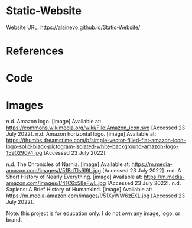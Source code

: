 # Static-Website
Website URL: https://alainevo.github.io/Static-Website/




# References
# Code

# Images
n.d. Amazon logo. [image] Available at: <https://commons.wikimedia.org/wiki/File:Amazon_icon.svg> [Accessed 23 July 2022].
n.d. Amazon horizontal logo. [image] Available at: <https://thumbs.dreamstime.com/b/simple-vector-filled-flat-amazon-icon-logo-solid-black-pictogram-isolated-white-background-amazon-logo-159029074.jpg> [Accessed 23 July 2022].

n.d. The Chronicles of Narnia. [image] Available at: <https://m.media-amazon.com/images/I/51BdTls6I9L.jpg> [Accessed 23 July 2022].
n.d. A Short History of Nearly Everything. [image] Available at: <https://m.media-amazon.com/images/I/41C6x58eFwL.jpg> [Accessed 23 July 2022].
n.d. Sapiens: A Brief History of Humankind. [image] Available at: <https://m.media-amazon.com/images/I/51XyWW6zEXL.jpg> [Accessed 23 July 2022].



Note: this project is for education only. I do not own any image, logo, or brand.